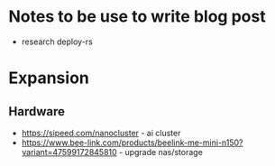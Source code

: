 # Notes to be use to write blog post 


- research deploy-rs

# Expansion
## Hardware 
- https://sipeed.com/nanocluster - ai cluster
- https://www.bee-link.com/products/beelink-me-mini-n150?variant=47599172845810 - upgrade nas/storage
